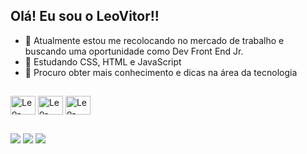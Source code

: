 ## Olá! Eu sou o LeoVitor!!

- 🔭 Atualmente estou me recolocando no mercado de trabalho e buscando uma oportunidade como Dev Front End Jr.
- 🌱 Estudando CSS, HTML e JavaScript
- 🤔  Procuro obter mais conhecimento e dicas na área da tecnologia

##
 <div style="display: inline_block">
  <img align="center" alt="Leo-HTML" height="30" width="40" src="https://cdn.jsdelivr.net/gh/devicons/devicon/icons/html5/html5-original-wordmark.svg">
  <img align="center" alt="Leo-CSS" height="30" width="40" src="https://cdn.jsdelivr.net/gh/devicons/devicon/icons/html5/html5-original.svg">
  <img align="center" alt="Leo-JavaScript" height="30" width="40" src="https://cdn.jsdelivr.net/gh/devicons/devicon/icons/javascript/javascript-original.svg">
 </div>

##
 <div> 
    <a href="https://instagram.com/leo_vcm" target="_blank"><img src="https://img.shields.io/badge/-Instagram-%23E4405F?style=for-the-badge&logo=instagram&logoColor=white" target="_blank"></a>
 	  <a href = "mailto:leonardo.vitor.mello@hotmail.com"><img src=https://img.shields.io/badge/Microsoft_Outlook-0078D4?style=for-the-badge&logo=microsoft-outlook&logoColor=white target="_blank"></a>
    <a href="https://www.linkedin.com/in/leonardo-vitor-399026107" target="_blank"><img src="https://img.shields.io/badge/-LinkedIn-%230077B5?style=for-the-badge&logo=linkedin&logoColor=white" target="_blank"></a> 
 </div>
 
